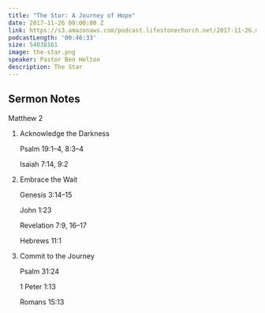 ```yaml
---
title: "The Star: A Journey of Hope"
date: 2017-11-26 00:00:00 Z
link: https://s3.amazonaws.com/podcast.lifestonechurch.net/2017-11-26.mp3
podcastLength: '00:46:33'
size: 54038161
image: the-star.png
speaker: Pastor Ben Helton
description: The Star
---
```


## Sermon Notes

Matthew 2

1. Acknowledge the Darkness

    Psalm 19:1–4, 8:3–4

    Isaiah 7:14, 9:2

2. Embrace the Wait

    Genesis 3:14–15

    John 1:23

    Revelation 7:9, 16–17

    Hebrews 11:1

3. Commit to the Journey

    Psalm 31:24

    1 Peter 1:13

    Romans 15:13
